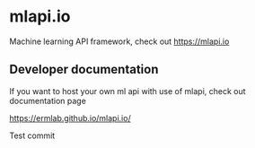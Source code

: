 # mlapi.io


Machine learning API framework, check out https://mlapi.io


## Developer documentation

If you want to host your own ml api with use of mlapi, check out documentation page

https://ermlab.github.io/mlapi.io/

Test commit
